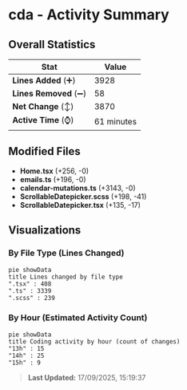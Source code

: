 # cda - Activity Summary 

## Overall Statistics

| Stat                   | Value                                                             |
| ---------------------- | ----------------------------------------------------------------- |
| **Lines Added** (➕)   | 3928                                          |
| **Lines Removed** (➖) | 58                                        |
| **Net Change** (↕)    | 3870                |
| **Active Time** (⌚)   | 61 minutes |


## Modified Files
- **Home.tsx** (+256, -0)
- **emails.ts** (+196, -0)
- **calendar-mutations.ts** (+3143, -0)
- **ScrollableDatepicker.scss** (+198, -41)
- **ScrollableDatepicker.tsx** (+135, -17)

## Visualizations

### By File Type (Lines Changed)

```mermaid
pie showData
title Lines changed by file type
".tsx" : 408
".ts" : 3339
".scss" : 239
```

### By Hour (Estimated Activity Count)

```mermaid
pie showData
title Coding activity by hour (count of changes)
"13h" : 15
"14h" : 25
"15h" : 9
```


> **Last Updated:** 17/09/2025, 15:19:37